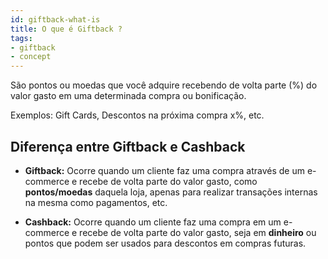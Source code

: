 ```yaml
---
id: giftback-what-is
title: O que é Giftback ?
tags:
- giftback
- concept
---
```


São pontos ou moedas que você adquire recebendo de volta parte (%) do valor gasto em uma determinada compra ou bonificação.

Exemplos: Gift Cards, Descontos na próxima compra x%, etc.

## Diferença entre Giftback e Cashback

- **Giftback:** Ocorre quando um cliente faz uma compra através de um e-commerce e recebe de volta parte do valor gasto, como **pontos/moedas** daquela loja, apenas para realizar transações internas na mesma como pagamentos, etc.

- **Cashback:** Ocorre quando um cliente faz uma compra em um e-commerce e recebe de volta parte do valor gasto, seja em **dinheiro** ou pontos que podem ser usados ​​para descontos em compras futuras.